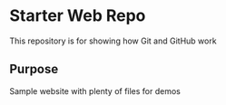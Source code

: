 
# Starter Web Repo

This repository is for showing how Git and GitHub work

## Purpose

Sample website with plenty of files for demos